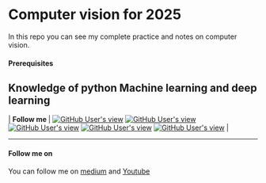 # Computer vision for 2025

In this repo you can see my complete practice and notes on computer vision.

#### Prerequisites
Knowledge of python Machine learning and deep learning
---


| <b>Follow me </b> | 
<a href="https://medium.com/@DIYCoding"><img alt="GitHub User's view" src="https://img.shields.io/badge/%20-Medium-%23002447?style=for-the-badge"></a> <a href="https://www.linkedin.com/in/arshapjoy/"><img alt="GitHub User's view" src="https://img.shields.io/badge/%20-LinkedIn-%2300172D?style=for-the-badge"></a> <a href="mailto: arshasaiby@gmail.com"><img alt="GitHub User's view" src="https://img.shields.io/badge/%20-Gmail-%23000B18?style=for-the-badge"></a> <a href="https://www.youtube.com/@diycoding"><img alt="GitHub User's view" src="https://img.shields.io/badge/%20-Youtube-%23002447?style=for-the-badge"></a> <a href="https://www.instagram.com/diycodingwitharsha/profilecard/?igsh=dnF0eHQ5ZzR1cGJk"><img alt="GitHub User's view" src="https://img.shields.io/badge/%20-Instagram-%23002447?style=for-the-badge"></a> |

---

#### Follow me on
You can follow me on [medium](https://medium.com/@DIYCoding) and [Youtube](https://www.youtube.com/@diycoding) 




